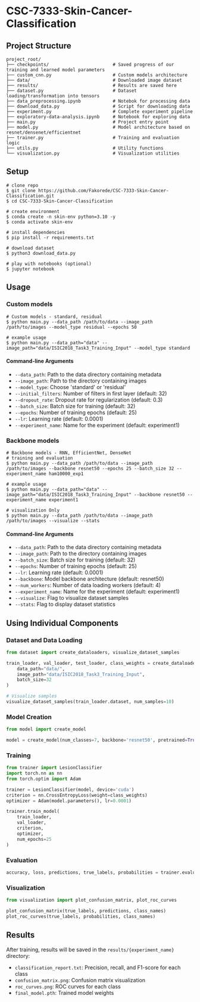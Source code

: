 # CSC-7333-Skin-Cancer-Classification

## Project Structure

```
project_root/
├── checkpoints/                        # Saved progress of our training and learned model parameters
├── custom_cnn.py                       # Custom models architecture
├── data/                               # Downloaded image dataset
├── results/                            # Results are saved here
├── dataset.py                          # Dataset loading/transformation into tensors
├── data_preprocessing.ipynb            # Notebok for processing data
├── download_data.py                    # Script for downloading data
├── experiment.py                       # Complete experiment pipeline
├── exploratory-data-analysis.ipynb     # Notebook for exploring data
├── main.py                             # Project entry point
├── model.py                            # Model architecture based on resnet/densenet/efficientnet
├── trainer.py                          # Training and evaluation logic
├── utils.py                            # Utility functions
└── visualization.py                    # Visualization utilities
```

## Setup 

```shell
# clone repo
$ git clone https://github.com/Fakorede/CSC-7333-Skin-Cancer-Classification.git
$ cd CSC-7333-Skin-Cancer-Classification

# create environment
$ conda create -n skin-env python=3.10 -y
$ conda activate skin-env

# install dependencies
$ pip install -r requirements.txt

# download dataset
$ python3 download_data.py

# play with notebooks (optional)
$ jupyter notebook

```


## Usage 

### Custom models

```shell
# Custom models - standard, residual
$ python main.py --data_path /path/to/data --image_path /path/to/images --model_type residual --epochs 50

# example usage
$ python main.py --data_path="data" --image_path="data/ISIC2018_Task3_Training_Input" --model_type standard
```

#### Command-line Arguments
- `--data_path`: Path to the data directory containing metadata
- `--image_path`: Path to the directory containing images
- `--model_type`: Choose 'standard' or 'residual'
- `--initial_filters`: Number of filters in first layer (default: 32)
- `--dropout_rate`: Dropout rate for regularization (default: 0.3)
- `--batch_size`: Batch size for training (default: 32)
- `--epochs`: Number of training epochs (default: 25)
- `--lr`: Learning rate (default: 0.0001)
- `--experiment_name`: Name for the experiment (default: experiment1)


### Backbone models

```shell
# Backbone models - RNN, EfficientNet, DenseNet
# training and evaluation
$ python main.py --data_path /path/to/data --image_path /path/to/images --backbone resnet50 --epochs 25 --batch_size 32 --experiment_name ham10000_exp1

# example usage
$ python main.py --data_path="data" --image_path="data/ISIC2018_Task3_Training_Input" --backbone resnet50 --experiment_name experiment1

# visualization Only
$ python main.py --data_path /path/to/data --image_path /path/to/images --visualize --stats
```


#### Command-line Arguments

- `--data_path`: Path to the data directory containing metadata
- `--image_path`: Path to the directory containing images
- `--batch_size`: Batch size for training (default: 32)
- `--epochs`: Number of training epochs (default: 25)
- `--lr`: Learning rate (default: 0.0001)
- `--backbone`: Model backbone architecture (default: resnet50)
- `--num_workers`: Number of data loading workers (default: 4)
- `--experiment_name`: Name for the experiment (default: experiment1)
- `--visualize`: Flag to visualize dataset samples
- `--stats`: Flag to display dataset statistics


## Using Individual Components

### Dataset and Data Loading

```python
from dataset import create_dataloaders, visualize_dataset_samples

train_loader, val_loader, test_loader, class_weights = create_dataloaders(
    data_path="data/",
    image_path="data/ISIC2018_Task3_Training_Input",
    batch_size=32
)

# Visualize samples
visualize_dataset_samples(train_loader.dataset, num_samples=10)
```

### Model Creation

```python
from model import create_model

model = create_model(num_classes=7, backbone='resnet50', pretrained=True)
```

### Training

```python
from trainer import LesionClassifier
import torch.nn as nn
from torch.optim import Adam

trainer = LesionClassifier(model, device='cuda')
criterion = nn.CrossEntropyLoss(weight=class_weights)
optimizer = Adam(model.parameters(), lr=0.0001)

trainer.train_model(
    train_loader, 
    val_loader, 
    criterion, 
    optimizer, 
    num_epochs=25
)
```

### Evaluation

```python
accuracy, loss, predictions, true_labels, probabilities = trainer.evaluate(test_loader)
```

### Visualization

```python
from visualization import plot_confusion_matrix, plot_roc_curves

plot_confusion_matrix(true_labels, predictions, class_names)
plot_roc_curves(true_labels, probabilities, class_names)
```

## Results

After training, results will be saved in the `results/{experiment_name}` directory:

- `classification_report.txt`: Precision, recall, and F1-score for each class
- `confusion_matrix.png`: Confusion matrix visualization
- `roc_curves.png`: ROC curves for each class
- `final_model.pth`: Trained model weights


